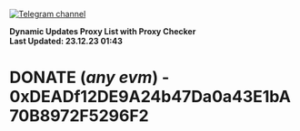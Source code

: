 [![Telegram channel](https://img.shields.io/endpoint?url=https://runkit.io/damiankrawczyk/telegram-badge/branches/master?url=https://t.me/n4z4v0d)](https://t.me/n4z4v0d) 

**Dynamic Updates Proxy List with Proxy Checker**  
**Last Updated: 23.12.23 01:43**

# DONATE (_any evm_) - 0xDEADf12DE9A24b47Da0a43E1bA70B8972F5296F2
